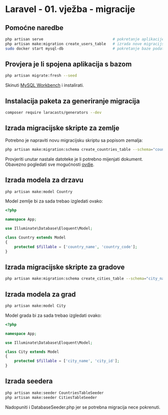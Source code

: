 # Laravel - 01. vježba - migracije

## Pomoćne naredbe
```bash
php artisan serve                               # pokretanje aplikacije
php artisan make:migration create_users_table   # izrada nove migracijske skripte
sudo docker start mysql-db                      # pokretanje baze podataka
```

## Provjera je li spojena aplikacija s bazom
```bash
php artisan migrate:fresh --seed
```
Skinuti [MySQL Workbench](https://dev.mysql.com/get/Downloads/MySQLGUITools/mysql-workbench-community_8.0.13-1ubuntu18.10_amd64.deb) i instalirati.

## Instalacija paketa za generiranje migracija

```bash
composer require laracasts/generators --dev
```

## Izrada migracijske skripte za zemlje

Potrebno je napraviti novu migracijsku skriptu sa popisom zemalja:

```bash
php artisan make:migration:schema create_countries_table --schema="country_code:string:unique, country_name:string"
```

Provjeriti unutar nastale datoteke je li potrebno mijenjati dokument. Obavezno pogledati sve mogućnosti [ovdje](https://laravel.com/docs/5.7/migrations#columns).

## Izrada modela za drzavu

```bash
php artisan make:model Country
```
Model zemlje bi za sada trebao izgledati ovako:

```php
<?php

namespace App;

use Illuminate\Database\Eloquent\Model;

class Country extends Model
{
    protected $fillable = ['country_name', 'country_code'];
}
```

## Izrada migracijske skripte za gradove

```bash
php artisan make:migration:schema create_cities_table --schema="city_name:string, country_id:unsignedInteger:foreign"
```

## Izrada modela za grad

```bash
php artisan make:model City
```

Model grada bi za sada trebao izgledati ovako:

```php
<?php

namespace App;

use Illuminate\Database\Eloquent\Model;

class City extends Model
{
    protected $fillable = ['city_name', 'city_id'];
}
```

## Izrada seedera
```bash
php artisan make:seeder CountriesTableSeeder
php artisan make:seeder CitiesTableSeeder
```

Nadopuniti i DatabaseSeeder.php jer se potrebna migracija nece pokrenuti.
